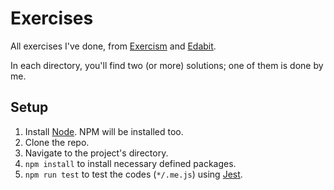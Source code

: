 # Exercises

All exercises I've done, from [Exercism](https://exercism.io) and [Edabit](https://edabit.com).

In each directory, you'll find two (or more) solutions; one of them is done by me.

## Setup

1. Install [Node](https://nodejs.org/en/download). NPM will be installed too.
2. Clone the repo.
3. Navigate to the project's directory.
4. `npm install` to install necessary defined packages.
5. `npm run test` to test the codes (`*/.me.js`) using [Jest](https://jestjs.io).
